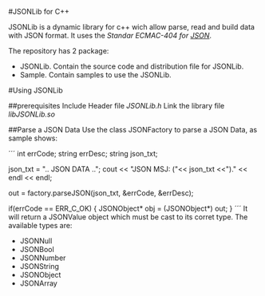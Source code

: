 #JSONLib for C++

JSONLib is a dynamic library for c++ wich allow parse, read and build data with JSON format. It uses the *Standar ECMAC-404 for [JSON](http://www.json.org/)*.

The repository has 2 package:
- JSONLib. Contain the source code and distribution file for JSONLib.
- Sample. Contain samples to use the JSONLib.

#Using JSONLib

##prerequisites
Include Header file *JSONLib.h*
Link the library file *libJSONLib.so*

##Parse a JSON Data
Use the class JSONFactory to parse a JSON Data, as sample shows:

´´´
int errCode;
string errDesc;
string json_txt;
	
json_txt = ".. JSON DATA ..";
cout << "JSON MSJ: ("<< json_txt <<")." << endl << endl;

out = factory.parseJSON(json_txt, &errCode, &errDesc);

if(errCode == ERR_C_OK)
{
	JSONObject* obj = (JSONObject*) out;
}
´´´
It will return a JSONValue object which must be cast to its corret type. The available types are:
- JSONNull
- JSONBool
- JSONNumber
- JSONString
- JSONObject
- JSONArray



